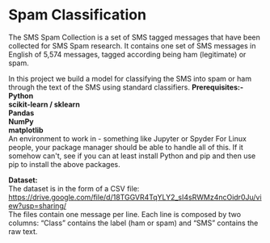 <h1>Spam Classification</h1>
The SMS Spam Collection is a set of SMS tagged messages that have been collected for SMS Spam research. It contains one set of SMS messages in English of 5,574 messages, tagged according being ham (legitimate) or spam.<br>
 
In this project we build a model for classifying the SMS into spam or ham through the text of the SMS using standard classifiers.
<b>Prerequisites:-</b><br>
<b>
Python<br>
scikit-learn / sklearn<br>
Pandas<br>
NumPy<br>
matplotlib<br></b>
An environment to work in - something like Jupyter or Spyder
For Linux people, your package manager should be able to handle all of this. If it somehow can't, see if you can at least install Python and pip and then use pip to install the above packages.<br>

<b>Dataset:</b><br>
The dataset is in the form of a CSV file:<br>
https://drive.google.com/file/d/18TGGVR4TqYLY2_sI4sRWMz4ncOidr0Ju/view?usp=sharing/<br>
The files contain one message per line. Each line is composed by two columns: “Class” contains the label (ham or spam) and “SMS” contains the raw text.



